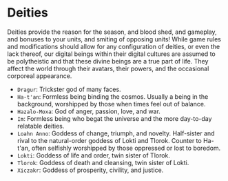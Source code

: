 # Deities

Deities provide the reason for the season, and blood shed, and gameplay, and bonuses to your units, and smiting of opposing units! While game rules and modifications should allow for any configuration of deities, or even the lack thereof, our digital beings within their digital cultures are assumed to be polytheistic and that these divine beings are a true part of life. They affect the world through their avatars, their powers, and the occasional corporeal appearance.

* `Dragur`: Trickster god of many faces.
* `Ha-t'an`: Formless being binding the cosmos. Usually a being in the background, worshipped by those when times feel out of balance.
* `Hazalo-Moxa`: God of anger, passion, love, and war.
* `Im`: Formless being who begat the universe and the more day-to-day relatable deities.
* `Loahn Anno`: Goddess of change, triumph, and novelty. Half-sister and rival to the natural-order goddess of Lokti and Tlorok. Counter to Ha-t'an, often selfishly worshipped by those oppressed or lost to boredom.
* `Lokti`: Goddess of life and order, twin sister of Tlorok.
* `Tlorok`: Goddess of death and cleansing, twin sister of Lokti.
* `Xiczakr`: Goddess of prosperity, civility, and justice.
